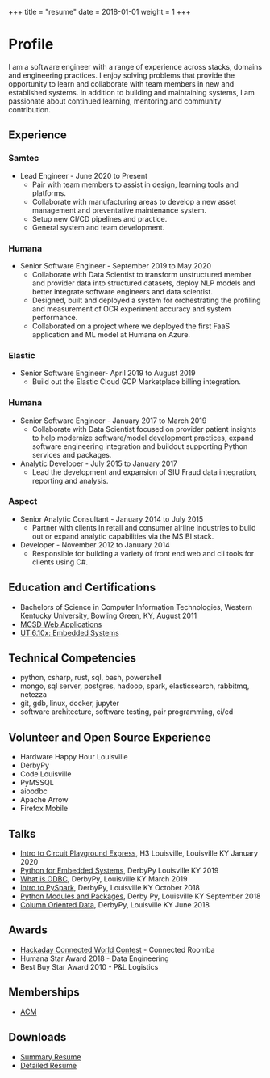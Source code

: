 +++
title = "resume"
date = 2018-01-01
weight = 1
+++

# Profile

I am a software engineer with a range of experience across stacks, domains
and engineering practices. I enjoy solving problems that provide the opportunity
to learn and collaborate with team members in new and established systems.
In addition to building and maintaining systems, I am passionate about continued
learning, mentoring and community contribution.

## Experience

### Samtec

- Lead Engineer - June 2020 to Present
    - Pair with team members to assist in design, learning tools and platforms.
    - Collaborate with manufacturing areas to develop a new asset management and preventative maintenance system.
    - Setup new CI/CD pipelines and practice.
    - General system and team development.

### Humana

- Senior Software Engineer - September 2019 to May 2020
    - Collaborate with Data Scientist to transform unstructured member and provider
    data into structured datasets, deploy NLP models and better integrate software
    engineers and data scientist. 
    - Designed, built and deployed a system for orchestrating the profiling and
    measurement of OCR experiment accuracy and system performance.
    - Collaborated on a project where we deployed the first FaaS application and
    ML model at Humana on Azure.

### Elastic

- Senior Software Engineer- April 2019 to August 2019
    - Build out the Elastic Cloud GCP Marketplace billing integration.

### Humana

- Senior Software Engineer - January 2017 to March 2019
    - Collaborate with Data Scientist focused on provider patient insights to 
    help modernize software/model development practices, expand software engineering
    integration and buildout supporting Python services and packages.
- Analytic Developer - July 2015 to January 2017
    - Lead the development and expansion of SIU Fraud data integration, reporting
    and analysis.

### Aspect

- Senior Analytic Consultant - January 2014  to July 2015
    - Partner with clients in retail and consumer airline industries to build out
    or expand analytic capabilities via the MS BI stack.
- Developer - November 2012  to January 2014
    - Responsible for building a variety of front end web and cli tools for
    clients using C#.

## Education and Certifications

- Bachelors of Science in Computer Information Technologies, 
Western Kentucky University, Bowling Green, KY, August 2011
- [MCSD Web Applications](/assets/certifications/MCSD_WebApps.pdf)
- [UT.6.10x: Embedded Systems](/assets/certifications/Embedded_601.pdf)

## Technical Competencies

- python, csharp, rust, sql, bash, powershell
- mongo, sql server, postgres, hadoop, spark, elasticsearch, rabbitmq, netezza
- git, gdb, linux, docker, jupyter
- software architecture, software testing, pair programming, ci/cd

## Volunteer and Open Source Experience

- Hardware Happy Hour Louisville
- DerbyPy
- Code Louisville
- PyMSSQL
- aioodbc
- Apache Arrow
- Firefox Mobile

## Talks

- [Intro to Circuit Playground Express](https://github.com/Hardware-Happy-Hour-Louisville/HardwareLou_CircuitPlayground), H3 Louisville, Louisville KY January 2020
- [Python for Embedded Systems](https://github.com/DerbyPy/python_for_embedded_systems), DerbyPy Louisville KY 2019
- [What is ODBC](https://github.com/DerbyPy/what-is-odbc), DerbyPy, Louisville KY March 2019
- [Intro to PySpark](https://github.com/DerbyPy/intro-to-pyspark), DerbyPy, Louisville KY October 2018
- [Python Modules and Packages](https://github.com/DerbyPy/modules-and-packages-intro), Derby Py, Louisville KY September 2018
- [Column Oriented Data](https://git.burningdaylight.io/presentations/JupyterNotebooks/DerbyPyArrow.ipynb), DerbyPy, Louisville KY June 2018

## Awards

- [Hackaday Connected World Contest](https://hackaday.io/contest/163251-connected-world-contest/log/169141-30-winners-get-25-oshpark-certificates) - Connected Roomba
- Humana Star Award 2018 - Data Engineering
- Best Buy Star Award 2010 - P&L Logistics

## Memberships

- [ACM](http://member.acm.org/~ahagerman)

## Downloads

- [Summary Resume](https://git.burningdaylight.io/resume/tree/resume.pdf)
- [Detailed Resume](https://git.burningdaylight.io/resume/tree/resume_detailed.pdf)
